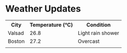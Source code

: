 # Weather Updates

<!-- WEATHER-UPDATE-START -->
<table><tr><th>City</th><th>Temperature (°C)</th><th>Condition</th></tr><tr><td>Valsad</td><td>26.8</td><td>Light rain shower</td></tr><tr><td>Boston</td><td>27.2</td><td>Overcast</td></tr><tr><td></td><td></td><td></td></tr></table>
<!-- WEATHER-UPDATE-END -->

